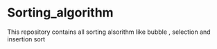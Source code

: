 # Sorting_algorithm

This repository contains all sorting alsorithm like bubble , selection and insertion sort
